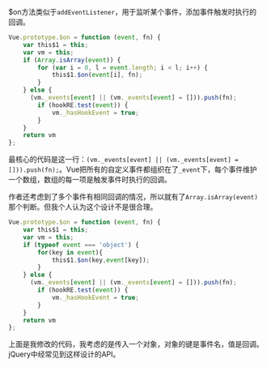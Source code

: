 $on方法类似于```addEventListener```，用于监听某个事件，添加事件触发时执行的回调。

```javascript
Vue.prototype.$on = function (event, fn) {
	var this$1 = this;
	var vm = this;
	if (Array.isArray(event)) {
		for (var i = 0, l = event.length; i < l; i++) {
			this$1.$on(event[i], fn);
		}
	} else {
	  (vm._events[event] || (vm._events[event] = [])).push(fn);
		if (hookRE.test(event)) {
			vm._hasHookEvent = true;
		}
	}
	return vm
};
```

最核心的代码是这一行：```(vm._events[event] || (vm._events[event] = [])).push(fn);```。Vue把所有的自定义事件都组织在了```_event```下，每个事件维护一个数组，数组的每一项是触发事件时执行的回调。

作者还考虑到了多个事件有相同回调的情况，所以就有了```Array.isArray(event)```那个判断。但我个人认为这个设计不是很合理。


```javascript
Vue.prototype.$on = function (event, fn) {
	var this$1 = this;
	var vm = this;
	if (typeof event === 'object') {
		for(key in event){
			this$1.$on(key,event[key]);
		}
	} else {
	  (vm._events[event] || (vm._events[event] = [])).push(fn);
		if (hookRE.test(event)) {
			vm._hasHookEvent = true;
		}
	}
	return vm
};
```

上面是我修改的代码，我考虑的是传入一个对象，对象的键是事件名，值是回调。jQuery中经常见到这样设计的API。